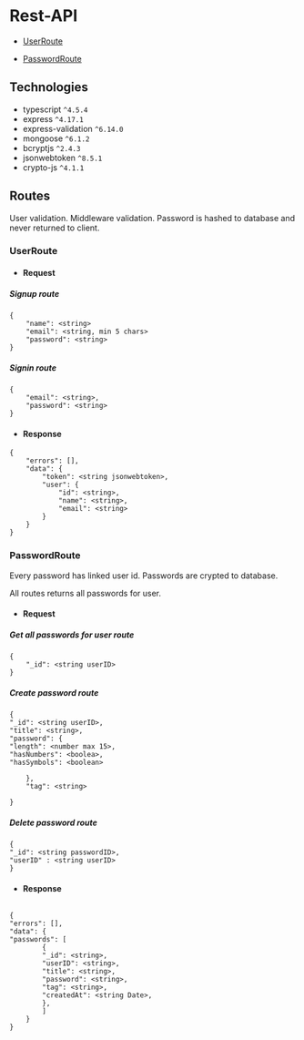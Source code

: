 # Rest-API

- [UserRoute](#UserRoute)

- [PasswordRoute](#PasswordRoute)

## Technologies

- typescript `^4.5.4`
- express `^4.17.1`
- express-validation `^6.14.0`
- mongoose `^6.1.2`
- bcryptjs `^2.4.3`
- jsonwebtoken `^8.5.1`
- crypto-js `^4.1.1`

## Routes

User validation. Middleware validation. Password is hashed to database and never returned to client.

### UserRoute

- #### Request

##### Signup route

```
{
    "name": <string>
    "email": <string, min 5 chars>
    "password": <string>
}
```

##### Signin route

```
{
    "email": <string>,
    "password": <string>
}

```

- #### Response

```
{
    "errors": [],
    "data": {
        "token": <string jsonwebtoken>,
        "user": {
            "id": <string>,
            "name": <string>,
            "email": <string>
        }
    }
}

```

### PasswordRoute

Every password has linked user id. Passwords are crypted to database.

All routes returns all passwords for user.

- #### Request

##### Get all passwords for user route

```
{
    "_id": <string userID>
}
```

##### Create password route

```
{
"_id": <string userID>,
"title": <string>,
"password": {
"length": <number max 15>,
"hasNumbers": <boolea>,
"hasSymbols": <boolean>

    },
    "tag": <string>

}
```

##### Delete password route

```
{
"_id": <string passwordID>,
"userID" : <string userID>
}

```

- #### Response

```

{
"errors": [],
"data": {
"passwords": [
        {
        "_id": <string>,
        "userID": <string>,
        "title": <string>,
        "password": <string>,
        "tag": <string>,
        "createdAt": <string Date>,
        },
        ]
    }
}

```
